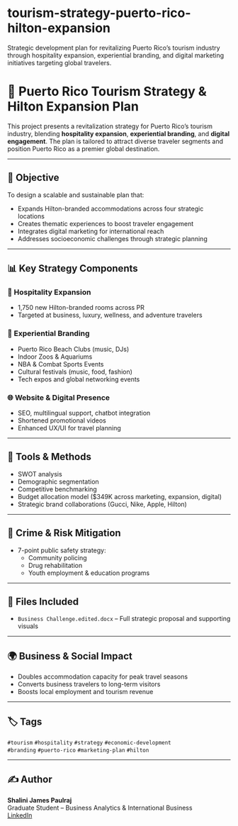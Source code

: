 # tourism-strategy-puerto-rico-hilton-expansion
Strategic development plan for revitalizing Puerto Rico’s tourism industry through hospitality expansion, experiential branding, and digital marketing initiatives targeting global travelers.
# 🌴 Puerto Rico Tourism Strategy & Hilton Expansion Plan

This project presents a revitalization strategy for Puerto Rico’s tourism industry, blending **hospitality expansion**, **experiential branding**, and **digital engagement**. The plan is tailored to attract diverse traveler segments and position Puerto Rico as a premier global destination.

---

## 🎯 Objective

To design a scalable and sustainable plan that:
- Expands Hilton-branded accommodations across four strategic locations
- Creates thematic experiences to boost traveler engagement
- Integrates digital marketing for international reach
- Addresses socioeconomic challenges through strategic planning

---

## 📊 Key Strategy Components

### 🏨 Hospitality Expansion
- 1,750 new Hilton-branded rooms across PR
- Targeted at business, luxury, wellness, and adventure travelers

### 🎪 Experiential Branding
- Puerto Rico Beach Clubs (music, DJs)
- Indoor Zoos & Aquariums
- NBA & Combat Sports Events
- Cultural festivals (music, food, fashion)
- Tech expos and global networking events

### 🌐 Website & Digital Presence
- SEO, multilingual support, chatbot integration
- Shortened promotional videos
- Enhanced UX/UI for travel planning

---

## 🧠 Tools & Methods

- SWOT analysis
- Demographic segmentation
- Competitive benchmarking
- Budget allocation model ($349K across marketing, expansion, digital)
- Strategic brand collaborations (Gucci, Nike, Apple, Hilton)

---

## 🚧 Crime & Risk Mitigation

- 7-point public safety strategy:
  - Community policing
  - Drug rehabilitation
  - Youth employment & education programs

---

## 📁 Files Included

- `Business Challenge.edited.docx` – Full strategic proposal and supporting visuals

---

## 🌍 Business & Social Impact

- Doubles accommodation capacity for peak travel seasons
- Converts business travelers to long-term visitors
- Boosts local employment and tourism revenue

---

## 🏷️ Tags

`#tourism` `#hospitality` `#strategy` `#economic-development`  
`#branding` `#puerto-rico` `#marketing-plan` `#hilton`

---

## ✍️ Author

**Shalini James Paulraj**  
Graduate Student – Business Analytics & International Business  
[LinkedIn](https://linkedin.com/in/shalinijamespaulraj)

